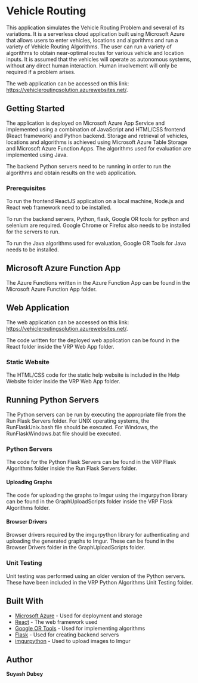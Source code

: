 # Vehicle Routing

This application simulates the Vehicle Routing Problem and several of its variations.
It is a serverless cloud application built using Microsoft Azure that allows users to enter vehicles, locations and algorithms and run a variety of Vehicle Routing Algorithms. 
The user can run a variety of algorithms to obtain near-optimal routes for various vehicle and location inputs.
It is assumed that the vehicles will operate as autonomous systems, without any direct human interaction. Human involvement will only be required if a problem arises.

The web application can be accessed on this link: https://vehicleroutingsolution.azurewebsites.net/.

## Getting Started

The application is deployed on Microsoft Azure App Service and implemented using a combination of JavaScript and HTML/CSS frontend (React framework) and Python backend. 
Storage and retrieval of vehicles, locations and algorithms is achieved using Microsoft Azure Table Storage and Microsoft Azure Function Apps. 
The algorithms used for evaluation are implemented using Java.

The backend Python servers need to be running in order to run the algorithms and obtain results on the web application.

### Prerequisites

To run the frontend ReactJS application on a local machine, Node.js and React web framework need to be installed.

To run the backend servers, Python, flask, Google OR tools for python and selenium are required. Google Chrome or Firefox also needs to be installed for the servers to run.

To run the Java algorithms used for evaluation, Google OR Tools for Java needs to be installed.

## Microsoft Azure Function App

The Azure Functions written in the Azure Function App can be found in the Microsoft Azure Function App folder.

## Web Application

The web application can be accessed on this link: https://vehicleroutingsolution.azurewebsites.net/.

The code written for the deployed web application can be found in the React folder inside the VRP Web App folder. 

### Static Website

The HTML/CSS code for the static help website is included in the Help Website folder inside the VRP Web App folder. 

## Running Python Servers

The Python servers can be run by executing the appropriate file from the Run Flask Servers folder.
For UNIX operating systems, the RunFlaskUnix.bash file should be executed.
For Windows, the RunFlaskWindows.bat file should be executed.

### Python Servers

The code for the Python Flask Servers can be found in the VRP Flask Algorithms folder inside the Run Flask Servers folder.

#### Uploading Graphs

The code for uploading the graphs to Imgur using the imgurpython library can be found in the GraphUploadScripts folder inside the VRP Flask Algorithms folder.

#### Browser Drivers

Browser drivers required by the imgurpython library for authenticating and uploading the generated graphs to Imgur.
These can be found in the Browser Drivers folder in the GraphUploadScripts folder.

### Unit Testing

Unit testing was performed using an older version of the Python servers. These have been included in the VRP Python Algorithms Unit Testing folder.

## Built With

* [Microsoft Azure](https://azure.microsoft.com/en-gb/) - Used for deployment and storage
* [React](https://reactjs.org/) - The web framework used
* [Google OR Tools](https://developers.google.com/optimization) - Used for implementing algorithms
* [Flask](https://flask.palletsprojects.com/en/1.1.x/) - Used for creating backend servers
* [imgurpython](https://github.com/Imgur/imgurpython) - Used to upload images to Imgur

## Author

**Suyash Dubey**